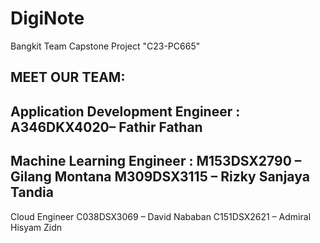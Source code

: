 # DigiNote

Bangkit Team Capstone Project
"C23-PC665"

MEET OUR TEAM:
----------------------------------------
Application Development Engineer : 
A346DKX4020– Fathir Fathan
----------------------------------------
Machine Learning Engineer :
M153DSX2790 – Gilang Montana
M309DSX3115 – Rizky Sanjaya Tandia
----------------------------------------
Cloud Engineer
C038DSX3069 – David Nababan 
C151DSX2621 – Admiral Hisyam Zidn

